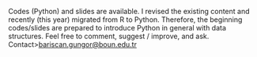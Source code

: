 Codes (Python) and slides are available. I revised the existing content and recently (this year) migrated from R to Python. Therefore, the beginning codes/slides are prepared to introduce Python in general with data structures. Feel free to comment, suggest / improve, and ask.
Contact>bariscan.gungor@boun.edu.tr
